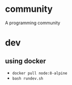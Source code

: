 # community
A programming community

# dev
## using docker
- `docker pull node:8-alpine`
- `bash rundev.sh`

